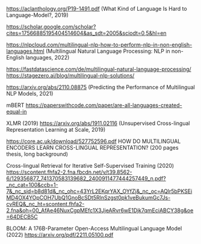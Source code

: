 https://aclanthology.org/P19-1491.pdf (What Kind of Language Is Hard to Language-Model?, 2019)

https://scholar.google.com/scholar?cites=17566885195404514604&as_sdt=2005&sciodt=0,5&hl=en

https://nlpcloud.com/multilingual-nlp-how-to-perform-nlp-in-non-english-languages.html (Multilingual Natural Language Processing: NLP in non-English languages, 2022)

https://fastdatascience.com/de/multilingual-natural-language-processing/
https://stagezero.ai/blog/multilingual-nlp-solutions/

https://arxiv.org/abs/2110.08875 (Predicting the Performance of Multilingual NLP Models, 2021)

mBERT
https://paperswithcode.com/paper/are-all-languages-created-equal-in

XLMR (2019)
https://arxiv.org/abs/1911.02116 (Unsupervised Cross-lingual Representation Learning at Scale, 2019)

https://core.ac.uk/download/527752596.pdf
HOW DO MULTILINGUAL ENCODERS LEARN CROSS-LINGUAL
REPRESENTATION? (200 pages thesis, long background)


Cross-lingual Retrieval for Iterative Self-Supervised
Training (2020)
https://scontent.fhfa2-2.fna.fbcdn.net/v/t39.8562-6/129356877_741370583139682_2400911477444257449_n.pdf?_nc_cat=100&ccb=1-7&_nc_sid=b8d81d&_nc_ohc=43YrL2EKqrYAX_OYfZj&_nc_oc=AQlr5bPKSEiMD4OX4YOpCOH7UbQ1GnoBcSDt5RlnSzgst0pk1veBukumGc7Js-cvREQ&_nc_ht=scontent.fhfa2-2.fna&oh=00_AfAe46NuxCgpMEfc1X3JjeARvr6wE1Djk7qmEciABCY38g&oe=64DECB5C


BLOOM: A 176B-Parameter Open-Access Multilingual
Language Model (2022)
https://arxiv.org/pdf/2211.05100.pdf
